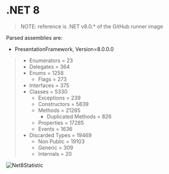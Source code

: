 # .NET 8

> NOTE: reference is .NET v8.0.* of the GitHub runner image

[//]: # "BeginReport net8.0"
Parsed assemblies are:
* PresentationFramework, Version=8.0.0.0


>   * Enumerators = 23
>   * Delegates = 364
>   * Enums = 1258
>     * Flags = 273
>   * Interfaces = 375
>   * Classes = 5330
>     * Exceptions = 239
>     * Constructors = 5839
>     * Methods = 21285
>       * Duplicated Methods = 826
>     * Properties = 17285
>     * Events = 1636
> * Discarded Types = 19469
>   * Non Public = 19103
>   * Generic = 309
>   * Internals = 20

[//]: # "EndReport net8.0"

![Net8Statistic](https://docs.google.com/spreadsheets/d/e/2PACX-1vTe94B4KWTddOWDnIHGRkHHPq23g_oPzZUfmVU3ls1lEUwNQmG_T4Zi7xCCNkb0RMqkT8LblRNW7aT9/pubchart?oid=1753386013&format=interactive ".NET 8 statistics")

